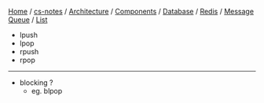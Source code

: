 [Home](https://mengxianbin.github.io) /
[cs-notes](https://mengxianbin.github.io/cs-notes/site) /
[Architecture](https://mengxianbin.github.io/cs-notes/site/Architecture) /
[Components](https://mengxianbin.github.io/cs-notes/site/Architecture/Components) /
[Database](https://mengxianbin.github.io/cs-notes/site/Architecture/Components/Database) /
[Redis](https://mengxianbin.github.io/cs-notes/site/Architecture/Components/Database/Redis) /
[Message Queue](https://mengxianbin.github.io/cs-notes/site/Architecture/Components/Database/Redis/Message%20Queue) /
[List](https://mengxianbin.github.io/cs-notes/site/Architecture/Components/Database/Redis/Message%20Queue/List)

* lpush
* lpop
* rpush
* rpop

---

* blocking ?
    * eg. blpop

